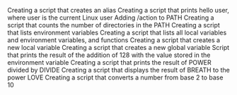 Creating a script that creates an alias
Creating a script that prints hello user, where user is the current Linux user
Adding /action to PATH
Creating a script that counts the number of directories in the PATH
Creating  a script that lists environment variables
Creating a script that lists all local variables and environment variables, and functions
Creating a script that creates a new local variable
Creating a script that creates a new global variable
Script that prints the result of the addition of 128 with the value stored in the environment variable
Creating a script that prints the result of POWER divided by DIVIDE
Creating a script that displays the result of BREATH to the power LOVE
Creating a script that converts a number from base 2 to base 10
